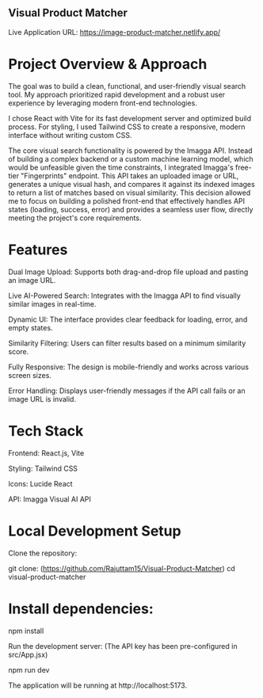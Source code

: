 ## Visual Product Matcher
Live Application URL: https://image-product-matcher.netlify.app/



# Project Overview & Approach 
The goal was to build a clean, functional, and user-friendly visual search tool. My approach prioritized rapid development and a robust user experience by leveraging modern front-end technologies.

I chose React with Vite for its fast development server and optimized build process. For styling, I used Tailwind CSS to create a responsive, modern interface without writing custom CSS.

The core visual search functionality is powered by the Imagga API. Instead of building a complex backend or a custom machine learning model, which would be unfeasible given the time constraints, I integrated Imagga's free-tier "Fingerprints" endpoint. This API takes an uploaded image or URL, generates a unique visual hash, and compares it against its indexed images to return a list of matches based on visual similarity. This decision allowed me to focus on building a polished front-end that effectively handles API states (loading, success, error) and provides a seamless user flow, directly meeting the project's core requirements.

# Features
Dual Image Upload: Supports both drag-and-drop file upload and pasting an image URL.

Live AI-Powered Search: Integrates with the Imagga API to find visually similar images in real-time.

Dynamic UI: The interface provides clear feedback for loading, error, and empty states.

Similarity Filtering: Users can filter results based on a minimum similarity score.

Fully Responsive: The design is mobile-friendly and works across various screen sizes.

Error Handling: Displays user-friendly messages if the API call fails or an image URL is invalid.

# Tech Stack
Frontend: React.js, Vite

Styling: Tailwind CSS

Icons: Lucide React

API: Imagga Visual AI API

# Local Development Setup
Clone the repository:

git clone: (https://github.com/Rajuttam15/Visual-Product-Matcher)
cd visual-product-matcher

# Install dependencies:

npm install

Run the development server:
(The API key has been pre-configured in src/App.jsx)

npm run dev

The application will be running at http://localhost:5173.

